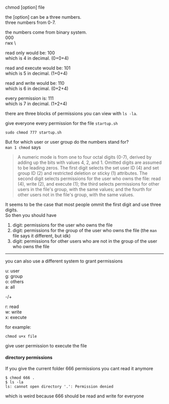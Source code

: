 chmod [option] file

the [option] can be a three numbers.\
three numbers from 0-7.

the numbers come from binary system.\
000 \
rwx \

read only would be: 100\
which is 4 in decimal. (0+0+4)

read and execute would be: 101\
which is 5 in decimal. (1+0+4)

read and write would be: 110\
which is 6 in decimal. (0+2+4)

every permission is: 111\
which is 7 in decimal. (1+2+4)

there are three blocks of permissions you can view with `ls -la`.

give everyone every permission for the file `startup.sh`
```
sudo chmod 777 startup.sh
```

But for which user or user group do the numbers stand for?\
`man 1 chmod` says
> A numeric mode is from one to four octal digits (0-7), derived by adding up the bits with values 4, 2, and 1.  Omitted digits are assumed to be leading zeros.  The first digit selects the  set  user ID  (4)  and  set group ID (2) and restricted deletion or sticky (1) attributes.  The second digit selects permissions for the user who owns the file: read (4), write (2), and execute (1); the third
selects permissions for other users in the file's group, with the same values; and the fourth for other users not in the file's group, with the same values.

It seems to be the case that most people ommit the first digit and use three digits.\
So then you should have
1. digit: permissions for the user who owns the file
2. digit: permissions for the group of the user who owns the file (the `man` file says it different, but idk)
3. digit: permissions for other users who are not in the group of the user who owns the file

***

you can also use a different system to grant permissions

u: user\
g: group\
o: others\
a: all

-/+

r: read\
w: write\
x: execute

for example:
```
chmod u+x file
```
give user permission to execute the file

#### directory permissions

If you give the current folder 666 permissions you cant read it anymore
```
$ chmod 666 .
$ ls -la
ls: cannot open directory '.': Permission denied
``` 
which is weird because 666 should be read and write for everyone
